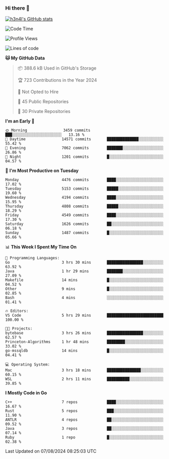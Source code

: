 ### Hi there 👋

[![h3n4l's GitHub stats](https://github-readme-stats.vercel.app/api?username=h3n4l&count_private=true&show_icons=true&theme=radical)](https://github.com/h3n4l/github-readme-stats)

<!--START_SECTION:waka-->
![Code Time](http://img.shields.io/badge/Code%20Time-1%2C890%20hrs%208%20mins-blue)

![Profile Views](http://img.shields.io/badge/Profile%20Views-6-blue)

![Lines of code](https://img.shields.io/badge/From%20Hello%20World%20I%27ve%20Written-10.5%20million%20lines%20of%20code-blue)

**🐱 My GitHub Data** 

> 📦 388.6 kB Used in GitHub's Storage 
 > 
> 🏆 723 Contributions in the Year 2024
 > 
> 🚫 Not Opted to Hire
 > 
> 📜 45 Public Repositories 
 > 
> 🔑 30 Private Repositories 
 > 
**I'm an Early 🐤** 

```text
🌞 Morning                3459 commits        ███░░░░░░░░░░░░░░░░░░░░░░   13.16 % 
🌆 Daytime                14571 commits       ██████████████░░░░░░░░░░░   55.42 % 
🌃 Evening                7062 commits        ███████░░░░░░░░░░░░░░░░░░   26.86 % 
🌙 Night                  1201 commits        █░░░░░░░░░░░░░░░░░░░░░░░░   04.57 % 
```
📅 **I'm Most Productive on Tuesday** 

```text
Monday                   4476 commits        ████░░░░░░░░░░░░░░░░░░░░░   17.02 % 
Tuesday                  5153 commits        █████░░░░░░░░░░░░░░░░░░░░   19.60 % 
Wednesday                4194 commits        ████░░░░░░░░░░░░░░░░░░░░░   15.95 % 
Thursday                 4808 commits        █████░░░░░░░░░░░░░░░░░░░░   18.29 % 
Friday                   4549 commits        ████░░░░░░░░░░░░░░░░░░░░░   17.30 % 
Saturday                 1626 commits        ██░░░░░░░░░░░░░░░░░░░░░░░   06.18 % 
Sunday                   1487 commits        █░░░░░░░░░░░░░░░░░░░░░░░░   05.66 % 
```


📊 **This Week I Spent My Time On** 

```text
💬 Programming Languages: 
Go                       3 hrs 30 mins       ████████████████░░░░░░░░░   63.92 % 
Java                     1 hr 29 mins        ███████░░░░░░░░░░░░░░░░░░   27.09 % 
Makefile                 14 mins             █░░░░░░░░░░░░░░░░░░░░░░░░   04.52 % 
Other                    9 mins              █░░░░░░░░░░░░░░░░░░░░░░░░   02.85 % 
Bash                     4 mins              ░░░░░░░░░░░░░░░░░░░░░░░░░   01.41 % 

🔥 Editors: 
VS Code                  5 hrs 29 mins       █████████████████████████   100.00 % 

🐱‍💻 Projects: 
bytebase                 3 hrs 26 mins       ████████████████░░░░░░░░░   62.57 % 
Princeton-Algorithms     1 hr 48 mins        ████████░░░░░░░░░░░░░░░░░   33.02 % 
go-mssqldb               14 mins             █░░░░░░░░░░░░░░░░░░░░░░░░   04.41 % 

💻 Operating System: 
Mac                      3 hrs 18 mins       ███████████████░░░░░░░░░░   60.15 % 
WSL                      2 hrs 11 mins       ██████████░░░░░░░░░░░░░░░   39.85 % 
```

**I Mostly Code in Go** 

```text
C++                      7 repos             ████░░░░░░░░░░░░░░░░░░░░░   16.67 % 
Rust                     5 repos             ███░░░░░░░░░░░░░░░░░░░░░░   11.90 % 
ANTLR                    4 repos             ██░░░░░░░░░░░░░░░░░░░░░░░   09.52 % 
Java                     3 repos             ██░░░░░░░░░░░░░░░░░░░░░░░   07.14 % 
Ruby                     1 repo              █░░░░░░░░░░░░░░░░░░░░░░░░   02.38 % 
```




 Last Updated on 07/08/2024 08:25:03 UTC
<!--END_SECTION:waka-->


